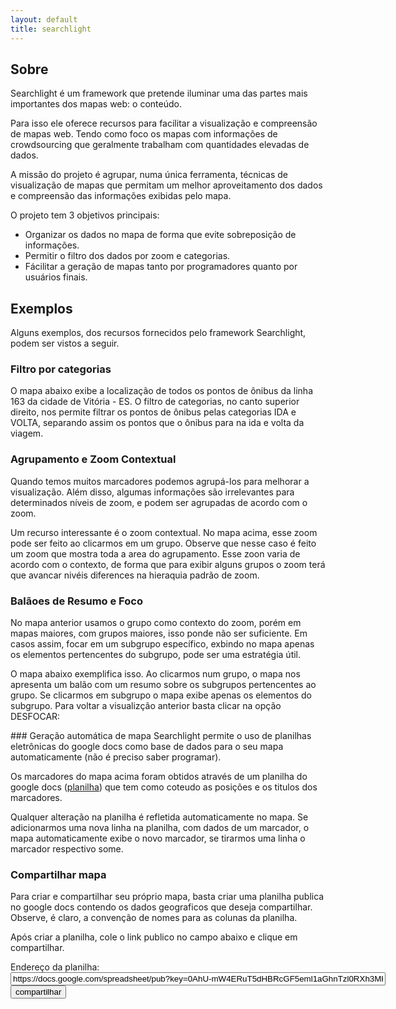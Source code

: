 ```yaml
---
layout: default
title: searchlight
---
```


Sobre
-----

Searchlight é um framework que pretende iluminar uma das partes mais importantes dos mapas web: o conteúdo.

Para isso ele oferece recursos para facilitar a visualização e compreensão de mapas web. Tendo como foco os mapas com informações de crowdsourcing que geralmente trabalham com quantidades elevadas de dados.

A missão do projeto é agrupar, numa única ferramenta, técnicas de visualização de mapas que permitam um melhor aproveitamento dos dados e compreensão das informações exibidas pelo mapa.

O projeto tem 3 objetivos principais:

* Organizar os dados no mapa de forma que evite sobreposição de informações.
* Permitir o filtro dos dados por zoom e categorias.
* Fácilitar a geração de mapas tanto por programadores quanto por usuários finais. 


Exemplos
--------
Alguns exemplos, dos recursos fornecidos pelo framework Searchlight, podem ser vistos a seguir.

### Filtro por categorias
O mapa abaixo exibe a localização de todos os pontos de ônibus da linha 163 da cidade de Vitória - ES. O filtro de categorias, no canto superior direito, nos permite filtrar os pontos de ônibus pelas categorias IDA e VOLTA, separando assim os pontos que o ônibus para na ida e volta da viagem.
<div id="map1"> </div>

### Agrupamento e Zoom Contextual

Quando temos muitos marcadores podemos agrupá-los para melhorar a visualização. Além disso, algumas informações são irrelevantes para determinados níveis de zoom, e podem ser agrupadas de acordo com o zoom.

<div id="map_cluster"> </div>

Um recurso interessante é o zoom contextual. No mapa acima, esse zoom pode ser feito ao clicarmos em um grupo. Observe que nesse caso é feito um zoom que mostra toda a area do agrupamento. Esse zoon varia de acordo com o contexto, de forma que para exibir alguns grupos o zoom terá que avancar nivéis diferences na hieraquia padrão de zoom.

### Balãoes de Resumo e Foco
No mapa anterior usamos o grupo como contexto do zoom, porém em mapas maiores, com grupos maiores, isso ponde não ser suficiente. Em casos assim, focar em um subgrupo específico, exbindo no mapa  apenas os elementos pertencentes do subgrupo, pode ser uma estratégia útil. 

O mapa abaixo exemplifica isso. Ao clicarmos num grupo, o mapa nos apresenta um balão com um resumo sobre os subgrupos pertencentes ao grupo. Se clicarmos em subgrupo o mapa exibe apenas os elementos do subgrupo. Para voltar a visualizção anterior basta clicar na opção DESFOCAR: 

<div id="map"> </div>
### Geração automática de mapa
Searchlight permite o uso de planilhas eletrônicas do google docs como base de dados para o seu mapa automaticamente (não é preciso saber programar).

<div id='map_gdoc'> </div>

Os marcadores do mapa acima foram obtidos através de um planilha do google docs ([planilha](https://docs.google.com/spreadsheet/pub?key=0AhU-mW4ERuT5dHBRcGF5eml1aGhnTzl0RXh3MHdVakE&single=true&gid=0&output=html))  que tem como coteudo as posições e os titulos dos marcadores.

Qualquer alteração na planilha é refletida automaticamente no mapa. Se adicionarmos uma nova linha na planilha, com dados de um marcador, o mapa automaticamente exibe o novo marcador, se tirarmos uma linha o marcador respectivo some.

### Compartilhar mapa
Para criar e compartilhar seu próprio mapa, basta criar uma planilha publica no google docs contendo os dados geograficos que deseja compartilhar. Observe, é claro, a convenção de nomes para as colunas da planilha. 

Após criar a planilha, cole o link publico no campo abaixo e clique em compartilhar.
<form method="GET" action="view.html">Endereço da planilha:  <input type="text" style="width:600px" name="data" value="https://docs.google.com/spreadsheet/pub?key=0AhU-mW4ERuT5dHBRcGF5eml1aGhnTzl0RXh3MHdVakE&single=true&gid=0&output=html" />
  <input type="submit" value="compartilhar" />
</form>


